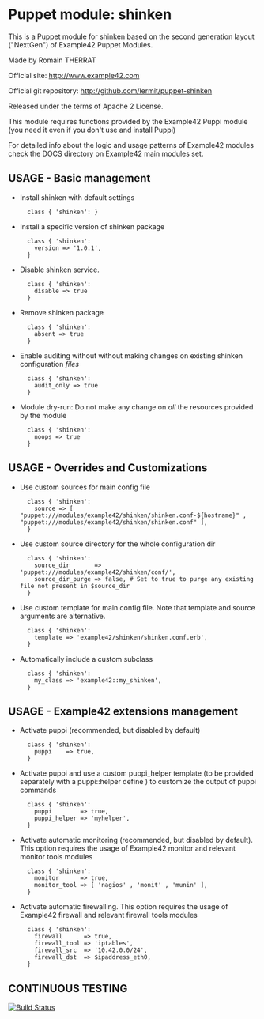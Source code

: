 # Puppet module: shinken

This is a Puppet module for shinken based on the second generation layout ("NextGen") of Example42 Puppet Modules.

Made by Romain THERRAT

Official site: http://www.example42.com

Official git repository: http://github.com/lermit/puppet-shinken

Released under the terms of Apache 2 License.

This module requires functions provided by the Example42 Puppi module (you need it even if you don't use and install Puppi)

For detailed info about the logic and usage patterns of Example42 modules check the DOCS directory on Example42 main modules set.


## USAGE - Basic management

* Install shinken with default settings

        class { 'shinken': }

* Install a specific version of shinken package

        class { 'shinken':
          version => '1.0.1',
        }

* Disable shinken service.

        class { 'shinken':
          disable => true
        }

* Remove shinken package

        class { 'shinken':
          absent => true
        }

* Enable auditing without without making changes on existing shinken configuration *files*

        class { 'shinken':
          audit_only => true
        }

* Module dry-run: Do not make any change on *all* the resources provided by the module

        class { 'shinken':
          noops => true
        }


## USAGE - Overrides and Customizations
* Use custom sources for main config file

        class { 'shinken':
          source => [ "puppet:///modules/example42/shinken/shinken.conf-${hostname}" , "puppet:///modules/example42/shinken/shinken.conf" ],
        }


* Use custom source directory for the whole configuration dir

        class { 'shinken':
          source_dir       => 'puppet:///modules/example42/shinken/conf/',
          source_dir_purge => false, # Set to true to purge any existing file not present in $source_dir
        }

* Use custom template for main config file. Note that template and source arguments are alternative.

        class { 'shinken':
          template => 'example42/shinken/shinken.conf.erb',
        }

* Automatically include a custom subclass

        class { 'shinken':
          my_class => 'example42::my_shinken',
        }


## USAGE - Example42 extensions management
* Activate puppi (recommended, but disabled by default)

        class { 'shinken':
          puppi    => true,
        }

* Activate puppi and use a custom puppi_helper template (to be provided separately with a puppi::helper define ) to customize the output of puppi commands

        class { 'shinken':
          puppi        => true,
          puppi_helper => 'myhelper',
        }

* Activate automatic monitoring (recommended, but disabled by default). This option requires the usage of Example42 monitor and relevant monitor tools modules

        class { 'shinken':
          monitor      => true,
          monitor_tool => [ 'nagios' , 'monit' , 'munin' ],
        }

* Activate automatic firewalling. This option requires the usage of Example42 firewall and relevant firewall tools modules

        class { 'shinken':
          firewall      => true,
          firewall_tool => 'iptables',
          firewall_src  => '10.42.0.0/24',
          firewall_dst  => $ipaddress_eth0,
        }


## CONTINUOUS TESTING

[![Build Status](https://travis-ci.org/lermit/puppet-shinken.png?branch=master)](https://travis-ci.org/lermit/puppet-shinken)
